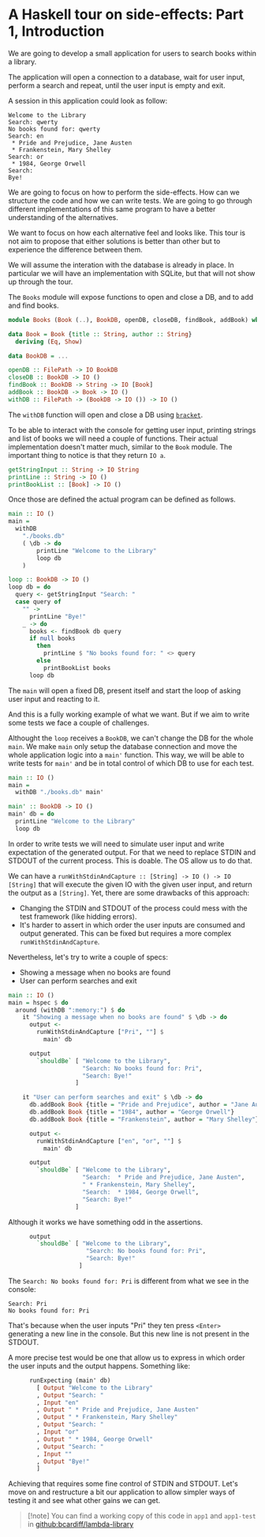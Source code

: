 # A Haskell tour on side-effects: Part 1, Introduction

We are going to develop a small application for users to search books within a library.

The application will open a connection to a database, wait for user input, perform a search
and repeat, until the user input is empty and exit.

A session in this application could look as follow:

```
Welcome to the Library
Search: qwerty
No books found for: qwerty
Search: en
 * Pride and Prejudice, Jane Austen
 * Frankenstein, Mary Shelley
Search: or
 * 1984, George Orwell
Search:
Bye!
```

We are going to focus on how to perform the side-effects. How can we structure the code
and how we can write tests. We are going to go through different implementations of this
same program to have a better understanding of the alternatives.

We want to focus on how each alternative feel and looks like. This tour is not aim to propose that either solutions is better than other but to experience the difference between them.

We will assume the interation with the database is already in place. In particular we
will have an implementation with SQLite, but that will not show up through the tour.

The `Books` module will expose functions to open and close a DB, and to add and find books.

```haskell
module Books (Book (..), BookDB, openDB, closeDB, findBook, addBook) where

data Book = Book {title :: String, author :: String}
  deriving (Eq, Show)

data BookDB = ...

openDB :: FilePath -> IO BookDB
closeDB :: BookDB -> IO ()
findBook :: BookDB -> String -> IO [Book]
addBook :: BookDB -> Book -> IO ()
withDB :: FilePath -> (BookDB -> IO ()) -> IO ()
```

The `withDB` function will open and close a DB using [`bracket`](https://hackage.haskell.org/package/base-4.17.2.1/docs/Control-Exception.html#v:bracket).

To be able to interact with the console for getting user input, printing strings and list of books
we will need a couple of functions. Their actual implementation doesn't matter much, similar 
to the `Book` module. The important thing to notice is that they return `IO a`.

```haskell
getStringInput :: String -> IO String
printLine :: String -> IO ()
printBookList :: [Book] -> IO ()
```

Once those are defined the actual program can be defined as follows.

```haskell
main :: IO ()
main =
  withDB
    "./books.db"
    ( \db -> do
        printLine "Welcome to the Library"
        loop db
    )

loop :: BookDB -> IO ()
loop db = do
  query <- getStringInput "Search: "
  case query of
    "" ->
      printLine "Bye!"
    _ -> do
      books <- findBook db query
      if null books
        then
          printLine $ "No books found for: " <> query
        else
          printBookList books
      loop db  
```

The `main` will open a fixed DB, present itself and start the loop of asking user input and reacting to it.

And this is a fully working example of what we want. But if we aim to write some tests we face a couple of challenges.

Althought the `loop` receives a `BookDB`, we can't change the DB for the whole `main`. We make `main` only setup the database connection and move the whole application logic into a `main'` function. This way, we will be able to write tests for `main'` and be in total control of which DB to use for each test.

```haskell
main :: IO ()
main =
  withDB "./books.db" main'

main' :: BookDB -> IO ()
main' db = do
  printLine "Welcome to the Library"
  loop db
```

In order to write tests we will need to simulate user input and write expectation of the generated output.
For that we need to replace STDIN and STDOUT of the current process. This is doable. The OS allow us to do that.

We can have a `runWithStdinAndCapture :: [String] -> IO () -> IO [String]` that will execute the given IO with the given user input, and return the output as a `[String]`. Yet, there are some drawbacks of this approach:

* Changing the STDIN and STDOUT of the process could mess with the test framework (like hidding errors).
* It's harder to assert in which order the user inputs are consumed and output generated. This can be fixed but requires a more complex `runWithStdinAndCapture`.

Nevertheless, let's try to write a couple of specs:

* Showing a message when no books are found
* User can perform searches and exit

```haskell
main :: IO ()
main = hspec $ do
  around (withDB ":memory:") $ do
    it "Showing a message when no books are found" $ \db -> do
      output <-
        runWithStdinAndCapture ["Pri", ""] $
          main' db

      output
        `shouldBe` [ "Welcome to the Library",
                     "Search: No books found for: Pri",
                     "Search: Bye!"
                   ]

    it "User can perform searches and exit" $ \db -> do
      db.addBook Book {title = "Pride and Prejudice", author = "Jane Austen"}
      db.addBook Book {title = "1984", author = "George Orwell"}
      db.addBook Book {title = "Frankenstein", author = "Mary Shelley"}

      output <-
        runWithStdinAndCapture ["en", "or", ""] $
          main' db

      output
        `shouldBe` [ "Welcome to the Library",
                     "Search:  * Pride and Prejudice, Jane Austen",
                     " * Frankenstein, Mary Shelley",
                     "Search:  * 1984, George Orwell",
                     "Search: Bye!"
                   ]
```

Although it works we have something odd in the assertions.

```haskell
      output
        `shouldBe` [ "Welcome to the Library",
                      "Search: No books found for: Pri",
                      "Search: Bye!"
                    ]
```

The `Search: No books found for: Pri` is different from what we see in the console:

```
Search: Pri
No books found for: Pri
```

That's because when the user inputs "Pri" they ten press `<Enter>` generating a new line in the console. But this new line is not present in the STDOUT.

A more precise test would be one that allow us to express in which order the user inputs and the output happens. Something like:

```haskell
      runExpecting (main' db)
        [ Output "Welcome to the Library"
        , Output "Search: "
        , Input "en"
        , Output " * Pride and Prejudice, Jane Austen"
        , Output " * Frankenstein, Mary Shelley"
        , Output "Search: "
        , Input "or"
        , Output " * 1984, George Orwell"
        , Output "Search: "
        , Input ""
        , Output "Bye!"
        ]
```

Achieving that requires some fine control of STDIN and STDOUT. Let's move on and restructure a bit our application
to allow simpler ways of testing it and see what other gains we can get.

> [!note] You can find a working copy of this code in `app1` and `app1-test` in [github:bcardiff/lambda-library](https://github.com/bcardiff/lambda-library)